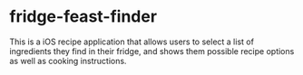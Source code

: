 # fridge-feast-finder

This is a iOS recipe application that allows users to select a list of ingredients they find in their fridge, and shows them possible recipe options as well as cooking instructions.
